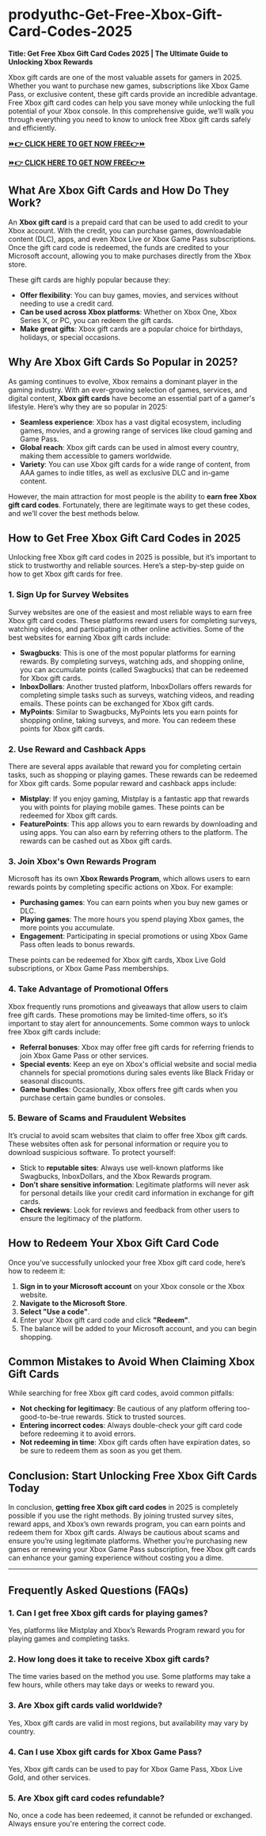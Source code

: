 # prodyuthc-Get-Free-Xbox-Gift-Card-Codes-2025
**Title: Get Free Xbox Gift Card Codes 2025 | The Ultimate Guide to Unlocking Xbox Rewards**

Xbox gift cards are one of the most valuable assets for gamers in 2025. Whether you want to purchase new games, subscriptions like Xbox Game Pass, or exclusive content, these gift cards provide an incredible advantage. Free Xbox gift card codes can help you save money while unlocking the full potential of your Xbox console. In this comprehensive guide, we’ll walk you through everything you need to know to unlock free Xbox gift cards safely and efficiently.

**[⏩👉 CLICK HERE TO GET NOW FREE👉⏩](https://jahanhubspot.com/xboxgiftcard/)**

**[⏩👉 CLICK HERE TO GET NOW FREE👉⏩](https://jahanhubspot.com/xboxgiftcard/)**

## **What Are Xbox Gift Cards and How Do They Work?**

An **Xbox gift card** is a prepaid card that can be used to add credit to your Xbox account. With the credit, you can purchase games, downloadable content (DLC), apps, and even Xbox Live or Xbox Game Pass subscriptions. Once the gift card code is redeemed, the funds are credited to your Microsoft account, allowing you to make purchases directly from the Xbox store.

These gift cards are highly popular because they:
- **Offer flexibility**: You can buy games, movies, and services without needing to use a credit card.
- **Can be used across Xbox platforms**: Whether on Xbox One, Xbox Series X, or PC, you can redeem the gift cards.
- **Make great gifts**: Xbox gift cards are a popular choice for birthdays, holidays, or special occasions.

## **Why Are Xbox Gift Cards So Popular in 2025?**

As gaming continues to evolve, Xbox remains a dominant player in the gaming industry. With an ever-growing selection of games, services, and digital content, **Xbox gift cards** have become an essential part of a gamer's lifestyle. Here’s why they are so popular in 2025:
- **Seamless experience**: Xbox has a vast digital ecosystem, including games, movies, and a growing range of services like cloud gaming and Game Pass.
- **Global reach**: Xbox gift cards can be used in almost every country, making them accessible to gamers worldwide.
- **Variety**: You can use Xbox gift cards for a wide range of content, from AAA games to indie titles, as well as exclusive DLC and in-game content.

However, the main attraction for most people is the ability to **earn free Xbox gift card codes**. Fortunately, there are legitimate ways to get these codes, and we’ll cover the best methods below.

## **How to Get Free Xbox Gift Card Codes in 2025**

Unlocking free Xbox gift card codes in 2025 is possible, but it’s important to stick to trustworthy and reliable sources. Here’s a step-by-step guide on how to get Xbox gift cards for free.

### **1. Sign Up for Survey Websites**

Survey websites are one of the easiest and most reliable ways to earn free Xbox gift card codes. These platforms reward users for completing surveys, watching videos, and participating in other online activities. Some of the best websites for earning Xbox gift cards include:
- **Swagbucks**: This is one of the most popular platforms for earning rewards. By completing surveys, watching ads, and shopping online, you can accumulate points (called Swagbucks) that can be redeemed for Xbox gift cards.
- **InboxDollars**: Another trusted platform, InboxDollars offers rewards for completing simple tasks such as surveys, watching videos, and reading emails. These points can be exchanged for Xbox gift cards.
- **MyPoints**: Similar to Swagbucks, MyPoints lets you earn points for shopping online, taking surveys, and more. You can redeem these points for Xbox gift cards.

### **2. Use Reward and Cashback Apps**

There are several apps available that reward you for completing certain tasks, such as shopping or playing games. These rewards can be redeemed for Xbox gift cards. Some popular reward and cashback apps include:
- **Mistplay**: If you enjoy gaming, Mistplay is a fantastic app that rewards you with points for playing mobile games. These points can be redeemed for Xbox gift cards.
- **FeaturePoints**: This app allows you to earn rewards by downloading and using apps. You can also earn by referring others to the platform. The rewards can be cashed out as Xbox gift cards.

### **3. Join Xbox's Own Rewards Program**

Microsoft has its own **Xbox Rewards Program**, which allows users to earn rewards points by completing specific actions on Xbox. For example:
- **Purchasing games**: You can earn points when you buy new games or DLC.
- **Playing games**: The more hours you spend playing Xbox games, the more points you accumulate.
- **Engagement**: Participating in special promotions or using Xbox Game Pass often leads to bonus rewards.

These points can be redeemed for Xbox gift cards, Xbox Live Gold subscriptions, or Xbox Game Pass memberships.

### **4. Take Advantage of Promotional Offers**

Xbox frequently runs promotions and giveaways that allow users to claim free gift cards. These promotions may be limited-time offers, so it’s important to stay alert for announcements. Some common ways to unlock free Xbox gift cards include:
- **Referral bonuses**: Xbox may offer free gift cards for referring friends to join Xbox Game Pass or other services.
- **Special events**: Keep an eye on Xbox's official website and social media channels for special promotions during sales events like Black Friday or seasonal discounts.
- **Game bundles**: Occasionally, Xbox offers free gift cards when you purchase certain game bundles or consoles.

### **5. Beware of Scams and Fraudulent Websites**

It’s crucial to avoid scam websites that claim to offer free Xbox gift cards. These websites often ask for personal information or require you to download suspicious software. To protect yourself:
- Stick to **reputable sites**: Always use well-known platforms like Swagbucks, InboxDollars, and the Xbox Rewards program.
- **Don’t share sensitive information**: Legitimate platforms will never ask for personal details like your credit card information in exchange for gift cards.
- **Check reviews**: Look for reviews and feedback from other users to ensure the legitimacy of the platform.

## **How to Redeem Your Xbox Gift Card Code**

Once you’ve successfully unlocked your free Xbox gift card code, here’s how to redeem it:
1. **Sign in to your Microsoft account** on your Xbox console or the Xbox website.
2. **Navigate to the Microsoft Store**.
3. **Select "Use a code"**.
4. Enter your Xbox gift card code and click **"Redeem"**.
5. The balance will be added to your Microsoft account, and you can begin shopping.

## **Common Mistakes to Avoid When Claiming Xbox Gift Cards**

While searching for free Xbox gift card codes, avoid common pitfalls:
- **Not checking for legitimacy**: Be cautious of any platform offering too-good-to-be-true rewards. Stick to trusted sources.
- **Entering incorrect codes**: Always double-check your gift card code before redeeming it to avoid errors.
- **Not redeeming in time**: Xbox gift cards often have expiration dates, so be sure to redeem them as soon as you get them.

## **Conclusion: Start Unlocking Free Xbox Gift Cards Today**

In conclusion, **getting free Xbox gift card codes** in 2025 is completely possible if you use the right methods. By joining trusted survey sites, reward apps, and Xbox’s own rewards program, you can earn points and redeem them for Xbox gift cards. Always be cautious about scams and ensure you’re using legitimate platforms. Whether you’re purchasing new games or renewing your Xbox Game Pass subscription, free Xbox gift cards can enhance your gaming experience without costing you a dime.

---

## **Frequently Asked Questions (FAQs)**

### **1. Can I get free Xbox gift cards for playing games?**
Yes, platforms like Mistplay and Xbox’s Rewards Program reward you for playing games and completing tasks.

### **2. How long does it take to receive Xbox gift cards?**
The time varies based on the method you use. Some platforms may take a few hours, while others may take days or weeks to reward you.

### **3. Are Xbox gift cards valid worldwide?**
Yes, Xbox gift cards are valid in most regions, but availability may vary by country.

### **4. Can I use Xbox gift cards for Xbox Game Pass?**
Yes, Xbox gift cards can be used to pay for Xbox Game Pass, Xbox Live Gold, and other services.

### **5. Are Xbox gift card codes refundable?**
No, once a code has been redeemed, it cannot be refunded or exchanged. Always ensure you're entering the correct code.
